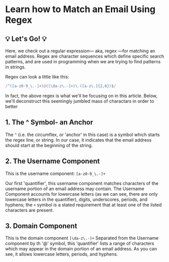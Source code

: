 # Learn how to Match an Email Using Regex

## 💡 Let's Go! 💡

Here, we check out a regular expression— aka, regex —for matching an email address. 
Regex are character sequences which define specific search patterns, 
and are used in programming when we are trying to find patterns in strings.

Regex can look a little like this:

```javascript
/^([a-z0-9_\.-]+)@([\da-z\.-]+)\.([a-z\.]{2,6})$/
```

In fact, the above regex is what we'll be focusing on in this article. 
Below, we'll deconstruct this seemingly jumbled mass of charactars in order
to better 


## 1. The ^ Symbol- an Anchor
The `^` (i.e. the circumflex, or 'anchor' in this case) is a symbol which starts the regex line, or string. In our case, it indicates that the email address should start at the beginning of the string.

## 2. The Username Component
This is the username component: `[a-z0-9_\.-]+` 

Our first 'quantifier', this username component matches characters of the username portion of an email address may contain. The Username Component accounts for lowercase letters (as we can see, there are only lowercase letters in the quantifier), digits, underscores, periods, and hyphens; the `+` symbol is a stated requirement that at least one of the listed characters are present.

## 3. Domain Component
This is the domain component `[\da-z\.-]+` 
Separated from the Username component by th '@' symbol, this 'quantifier' lists a range of characters which may appear in the domain portion of an email address. As you can see, it allows lowercase letters, periods, and hyphens. 